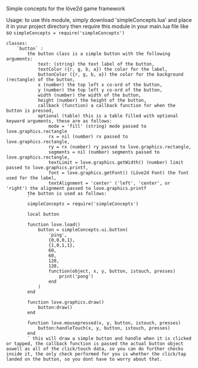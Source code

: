 Simple concepts for the löve2d game framework

Usage:
	to use this module, simply download 'simpleConcepts.lua' and place it in your project directory then require this module in your main.lua file like so
	`simpleConcepts = require('simpleConcepts')`
		
	classes:
		`button` :
			the button class is a simple button with the following arguments:
				text: (string) the text label of the button,
				textColor ({r, g, b, a}) the color for the label,
				buttonColor ({r, g, b, a}) the color for the background (rectangle) of the button,
				x (number) the top left x co-ord of the button,
				y (number) the top left y co-ord of the button,
				width (number) the width of the button,
				height (number) the height of the button,
				callback (function) a callback function for when the button is pressed,
				optional (table) this is a table filled with optional keyword arguments, these are as follows:
					mode = 'fill' (string) mode passed to love.graphics.rectangle
					rx = nil (number) rx passed to love.graphics.rectangle,
					ry = rx (number) ry passed to love.graphics.rectangle,
					segments = nil (number) segments passed to love.graphics.rectangle,
					textLimit = love.graphics.getWidth() (number) limit passed to love.graphics.printf,
					font = love.graphics.getFont() (Löve2d Font) the font used for the label,
					textAlignment = 'center' ('left', 'center', or 'right') the alignment passed to love.graphics.printf
			the button is used as follows: 
			`
			simpleConcepts = require('simpleConcepts')
			
			local button
			
			function love.load()
				button = simpleConcepts.ui.button(
					'ping',
					{0,0,0,1},
					{1,0,1,1},
					60,
					60,
					120,
					120,
					function(object, x, y, button, istouch, presses)
						print('pong')
					end
				)
			end
			
			function love.graphics.draw()
				button:draw()
			end
			
			function love.mousepressed(x, y, button, istouch, presses)
				button:handleTouch(x, y, button, istouch, presses)
			end
			` this will draw a simple button and handle when it is clicked or tapped, the callback function is passed the actual button object aswell as all of the click/touch data, so you can do further checks inside it, the only check performed for you is whether the click/tap landed on the button, so you dont have to worry about that.
